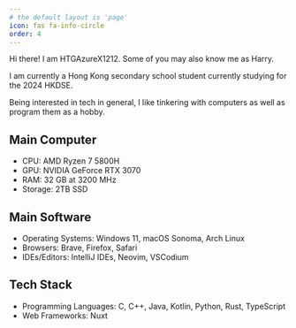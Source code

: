 ```yaml
---
# the default layout is 'page'
icon: fas fa-info-circle
order: 4
---
```


Hi there! I am HTGAzureX1212. Some of you may also know me as Harry.

I am currently a Hong Kong secondary school student currently studying for the 2024 HKDSE.

Being interested in tech in general, I like tinkering with computers as well as program them as a
hobby.

## Main Computer

- CPU: AMD Ryzen 7 5800H
- GPU: NVIDIA GeForce RTX 3070
- RAM: 32 GB at 3200 MHz
- Storage: 2TB SSD

## Main Software

- Operating Systems: Windows 11, macOS Sonoma, Arch Linux
- Browsers: Brave, Firefox, Safari
- IDEs/Editors: IntelliJ IDEs, Neovim, VSCodium

## Tech Stack

- Programming Languages: C, C++, Java, Kotlin, Python, Rust, TypeScript
- Web Frameworks: Nuxt
